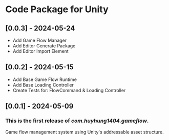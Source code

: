 # Code Package for Unity

## [0.0.3] - 2024-05-24
- Add Game Flow Manager
- Add Editor Generate Package
- Add Editor Import Element

## [0.0.2] - 2024-05-15
- Add Base Game Flow Runtime
- Add Base Loading Controller
- Create Tests for: FlowCommand & Loading Controller

## [0.0.1] - 2024-05-09

### This is the first release of *com.huyhung1404.gameflow*.

Game flow management system using Unity's addressable asset structure.